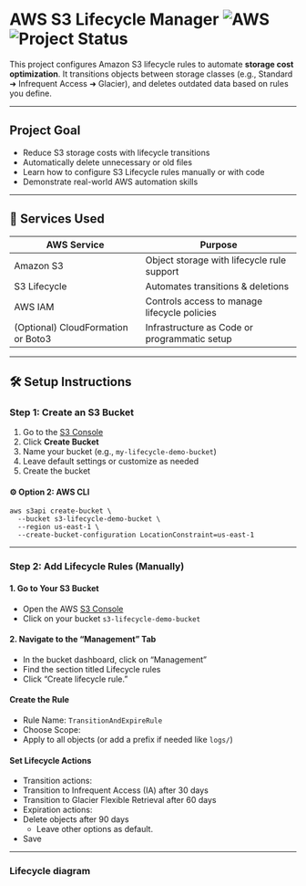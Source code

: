 # AWS S3 Lifecycle Manager ![AWS](https://img.shields.io/badge/Built%20with-AWS-orange?style=flat&logo=amazonaws)![Project Status](https://img.shields.io/badge/status-finished-green)

This project configures Amazon S3 lifecycle rules to automate **storage cost optimization**. It transitions objects between storage classes (e.g., Standard ➜ Infrequent Access ➜ Glacier), and deletes outdated data based on rules you define.

---

## Project Goal

-  Reduce S3 storage costs with lifecycle transitions
-  Automatically delete unnecessary or old files
-  Learn how to configure S3 Lifecycle rules manually or with code
-  Demonstrate real-world AWS automation skills

---

## 🧰 Services Used

| AWS Service     | Purpose                                           |
|-----------------|---------------------------------------------------|
| Amazon S3        | Object storage with lifecycle rule support        |
| S3 Lifecycle     | Automates transitions & deletions                 |
| AWS IAM          | Controls access to manage lifecycle policies      |
| (Optional) CloudFormation or Boto3 | Infrastructure as Code or programmatic setup |

---

## 🛠️ Setup Instructions

###  Step 1: Create an S3 Bucket

1. Go to the [S3 Console](https://s3.console.aws.amazon.com/s3/)
2. Click **Create Bucket**
3. Name your bucket (e.g., `my-lifecycle-demo-bucket`)
4. Leave default settings or customize as needed
5. Create the bucket

#### ⚙️ Option 2: AWS CLI
    aws s3api create-bucket \
      --bucket s3-lifecycle-demo-bucket \
      --region us-east-1 \
      --create-bucket-configuration LocationConstraint=us-east-1


---

###  Step 2: Add Lifecycle Rules (Manually)
#### 1. Go to Your S3 Bucket
-  Open the AWS [S3 Console](https://s3.console.aws.amazon.com/s3/)
-  Click on your bucket ``s3-lifecycle-demo-bucket``
#### 2. Navigate to the “Management” Tab
- In the bucket dashboard, click on “Management”
- Find the section titled Lifecycle rules
- Click “Create lifecycle rule.”
####  Create the Rule
- Rule Name: ``TransitionAndExpireRule``
- Choose Scope:
- Apply to all objects (or add a prefix if needed like ``logs/``)

#### Set Lifecycle Actions
-  Transition actions:
-  Transition to Infrequent Access (IA) after 30 days
-  Transition to Glacier Flexible Retrieval after 60 days
-  Expiration actions:
-  Delete objects after 90 days
     - Leave other options as default.
- Save
---

### Lifecycle diagram

